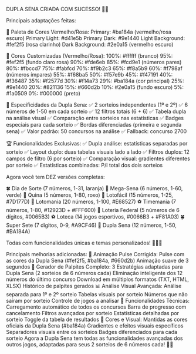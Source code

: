 DUPLA SENA CRIADA COM SUCESSO! 🎯🔴

Principais adaptações feitas:

🎨 Paleta de Cores Vermelho/Rosa:
Primary: #ba184a (vermelho/rosa escuro)
Primary Light: #d41e5b
Primary Dark: #9e1440
Light Background: #fef2f5 (rosa clarinho)
Dark Background: #2e0a15 (vermelho escuro)


🌈 Cores Customizadas (Vermelho/Rosa):
100%: #ffffff (branco)
95%: #fef2f5 (fundo claro rosa)
90%: #fde6eb
85%: #fcd9e1 (números pares)
80%: #fbccd7
75%: #fabfcd
70%: #f9b2c3
65%: #f8a5b9
60%: #f798af (números ímpares)
55%: #f68ba5
50%: #f57e9b
45%: #f47191
40%: #f36487
35%: #f2577d
30%: #f14a73
29%: #ba184a (cor principal)
25%: #9e1440
20%: #821136
15%: #660d2b
10%: #2e0a15 (fundo escuro)
5%: #1a0509
0%: #000000 (preto)


🎯 Especificidades da Dupla Sena:
✅ 2 sorteios independentes (1º e 2º)
✅ 6 números de 1-50 em cada sorteio
✅ 12 filtros totais (6 + 6)
✅ Tabela dupla na análise visual
✅ Comparação entre sorteios nas estatísticas
✅ Badges especiais para cada sorteio
✅ Bordas diferenciadas (primeira e segunda sena)
✅ Valor padrão: 50 concursos na análise
✅ Fallback: concurso 2700


🏆 Funcionalidades Exclusivas:
✅ Dupla análise: estatísticas separadas por sorteio
✅ Layout duplo: duas tabelas visuais lado a lado
✅ Filtros duplos: 12 campos de filtro (6 por sorteio)
✅ Comparação visual: gradientes diferentes por sorteio
✅ Estatísticas combinadas: P/I total dos dois sorteios


Agora você tem DEZ versões completas:

🍀 Dia de Sorte (7 números, 1-31, laranja)
🎱 Mega-Sena (6 números, 1-60, verde)
🎲 Quina (5 números, 1-80, roxo)
🌸 Lotofácil (15 números, 1-25, #7D177D)
🎰 Lotomania (20 números, 1-100, #E68527)
⚽ Timemania (7 números, 1-80, #12923D + #FFF600)
🎫 Loteria Federal (5 números de 6 dígitos, #0065B3)
⚽ Loteca (14 jogos esportivos, #0066B3 + #F81A03)
🍀 Super Sete (7 dígitos, 0-9, #A9CF46)
🎯 Dupla Sena (12 números, 1-50, #BA184A)


Todas com funcionalidades únicas e temas personalizados! 🚀🎯🎨


Principais melhorias adicionadas:
🎯 Animação Pulse Corrigida:
Pulse com as cores da Dupla Sena (#fef2f5, #ba184a, #660d2b)
Animação suave de 3 segundos
🎲 Gerador de Palpites Completo:
3 Estratégias adaptadas para Dupla Sena (2 sorteios de 6 números cada)
Eliminação inteligente dos 12 números do último concurso
Download em múltiplos formatos (TXT, HTML, XLSX)
Histórico de palpites gerados
📊 Análise Visual Avançada:
Análise separada para 1º e 2º sorteio
Tabelas visuais por sorteio
Números que não saíram por sorteio
Controle de jogos a analisar
🔧 Funcionalidades Técnicas:
Carregamento automático de todos os concursos
Barra de progresso com cancelamento
Filtros avançados por sorteio
Estatísticas detalhadas por sorteio
Toggle da tabela de resultados
🎨 Cores e Visual:
Mantidas as cores oficiais da Dupla Sena (#ba184a)
Gradientes e efeitos visuais específicos
Separadores visuais entre os sorteios
Badges diferenciados para cada sorteio
Agora a Dupla Sena tem todas as funcionalidades avançadas dos outros jogos, adaptadas para seus 2 sorteios de 6 números cada! 🎯🎲